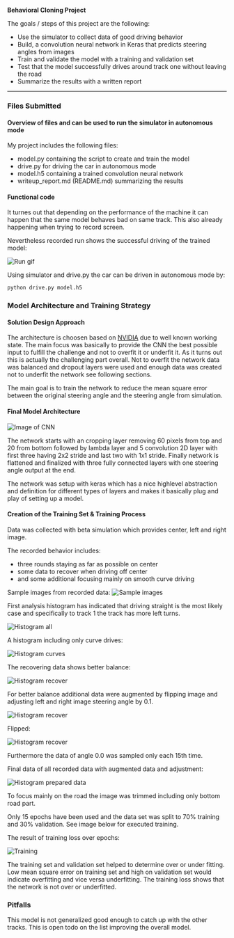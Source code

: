 **Behavioral Cloning Project**

The goals / steps of this project are the following:
* Use the simulator to collect data of good driving behavior
* Build, a convolution neural network in Keras that predicts steering angles from images
* Train and validate the model with a training and validation set
* Test that the model successfully drives around track one without leaving the road
* Summarize the results with a written report

---
### Files Submitted

#### Overview of files and can be used to run the simulator in autonomous mode

My project includes the following files:
* model.py containing the script to create and train the model
* drive.py for driving the car in autonomous mode
* model.h5 containing a trained convolution neural network 
* writeup_report.md (README.md) summarizing the results

#### Functional code

It turnes out that depending on the performance of the machine it can happen that the same model behaves bad on same track.
This also already happening when trying to record screen.

Nevertheless recorded run shows the successful driving of the trained model:

![Run gif](run.gif)

Using simulator and drive.py the car can be driven in autonomous mode by:
```sh
python drive.py model.h5
```

### Model Architecture and Training Strategy

#### Solution Design Approach

The architecture is choosen based on [NVIDIA](http://images.nvidia.com/content/tegra/automotive/images/2016/solutions/pdf/end-to-end-dl-using-px.pdf) due to well known working state.
The main focus was basically to provide the CNN the best possible input to fulfill the challenge and not to overfit it or underfit it.
As it turns out this is actually the challenging part overall.
Not to overfit the network data was balanced and dropout layers were used and enough data was created not to underfit the network see following sections.

The main goal is to train the network to reduce the mean square error between the original steering angle and the steering angle from simulation.

#### Final Model Architecture

![Image of CNN](model.png)

The network starts with an cropping layer removing 60 pixels from top and 20 from bottom followed by lambda layer and 5 convolution 2D layer with first three having 2x2 stride and last two with 1x1 stride.
Finally network is flattened and finalized with three fully connected layers with one steering angle output at the end.

The network was setup with keras which has a nice highlevel abstraction and definition for different types of layers and makes it basically plug and play of setting up a model.

#### Creation of the Training Set & Training Process

Data was collected with beta simulation which provides center, left and right image. 

The recorded behavior includes:
- three rounds staying as far as possible on center
- some data to recover when driving off center
- and some additional focusing mainly on smooth curve driving

Sample images from recorded data:
![Sample images](output/sample_images.jpg)

First analysis histogram has indicated that driving straight is the most likely case and specifically to track 1 the track has more left turns.

![Histogram all](output/result_hist_all.jpg)

A histogram including only curve drives:

![Histogram curves](output/result_hist_curves.jpg)

The recovering data shows better balance:

![Histogram recover](output/result_hist_recover.jpg)

For better balance additional data were augmented by flipping image and adjusting left and right image steering angle by 0.1.

![Histogram recover](output/augmented/augmented_data_orig.jpg)

Flipped:

![Histogram recover](output/augmented/augmented_data_flipped.jpg)

Furthermore the data of angle 0.0 was sampled only each 15th time.

Final data of all recorded data with augmented data and adjustment:

![Histogram prepared data](output/augmented/result_hist_all_prepared.jpg)

To focus mainly on the road the image was trimmed including only bottom road part.

Only 15 epochs have been used and the data set was split to 70% training and 30% validation. See image below for executed training.

The result of training loss over epochs:

![Training](output/training_loss.jpg)

The training set and validation set helped to determine over or under fitting. 
Low mean square error on training set and high on validation set would indicate overfitting and vice versa underfitting. 
The training loss shows that the network is not over or underfitted.

### Pitfalls

This model is not generalized good enough to catch up with the other tracks. This is open todo on the list improving the overall model.

